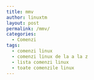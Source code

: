```yaml
---
title: mmv
author: linuxtm
layout: post
permalink: /mmv/
categories:
  - Comenzi
tags:
  - comenzi linux
  - comenzi linux de la a la z
  - lista comenzi linux
  - toate comenzile linux
---
```

